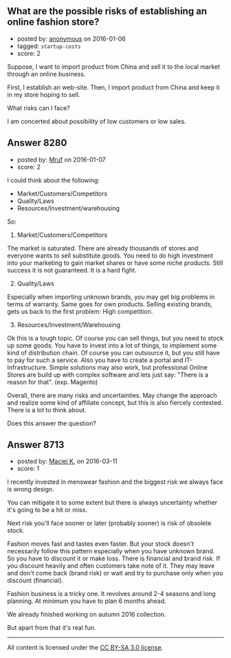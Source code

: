 ## What are the possible risks of establishing an online fashion store?

- posted by: [anonymous](https://stackexchange.com/users/53211/anonymous) on 2016-01-06
- tagged: `startup-costs`
- score: 2

<p>Suppose, I want to import product from China and sell it to the local market through an online business.</p>

<p>First, I establish an web-site. Then, I import product from China and keep it in my store hoping to sell.</p>

<p>What risks can I face?</p>

<p>I am concerted about possibility of low customers or low sales.</p>



## Answer 8280

- posted by: [Mruf](https://stackexchange.com/users/3246202/mruf) on 2016-01-07
- score: 2

<p>I could think about the following:</p>

<ul>
<li>Market/Customers/Competitors</li>
<li>Quality/Laws</li>
<li>Resources/Investment/warehousing</li>
</ul>

<p>So:</p>

<ol>
<li>Market/Customers/Competitors</li>
</ol>

<p>The market is saturated. There are already thousands of stores and everyone wants to sell substitute goods. You need to do high investment into your marketing to gain market shares or have some niche products. Still success it is not guaranteed. It is a hard fight.</p>

<ol start="2">
<li>Quality/Laws</li>
</ol>

<p>Especially when importing unknown brands, you may get big problems in terms of warranty. Same goes for own products. Selling existing brands, gets us back to the first problem: High competition.</p>

<ol start="3">
<li>Resources/Investment/Warehousing</li>
</ol>

<p>Ok this is a tough topic. Of course you can sell things, but you need to stock up some goods. You have to invest into a lot of things, to implement some kind of distribution chain. Of course you can outsource it, but you still have to pay for such a service. Also you have to create a portal and IT-Infrastructure. Simple solutions may also work, but professional Online Stores are build up with complex software and lets just say: "There is a reason for that". (exp. Magento)</p>

<p>Overall, there are many risks and uncertainties. May change the approach and realize some kind of affiliate concept, but this is also fiercely contested. There is a lot to think about.</p>

<p>Does this answer the question?</p>



## Answer 8713

- posted by: [Maciej K.](https://stackexchange.com/users/7439907/maciej-k) on 2016-03-11
- score: 1

<p>I recently invested in menswear fashion and the biggest risk we always face is wrong design. </p>

<p>You can mitigate it to some extent but there is always uncertainty whether it's going to be a hit or miss. </p>

<p>Next risk you'll face sooner or later (probably sooner) is risk of obsolete stock. </p>

<p>Fashion moves fast and tastes even faster. But your stock doesn't necessarily follow this pattern especially when you have unknown brand. So you have to discount it or make loss. There is financial and brand risk. If you discount heavily and often customers take note of it. They may leave and don't come back (brand risk) or wait and try to purchase only when you discount (financial). </p>

<p>Fashion business is a tricky one. It revolves around 2-4 seasons and long planning. At minimum you have to plan 6 months ahead. </p>

<p>We already finished working on autumn 2016 collection. </p>

<p>But apart from that it's real fun. </p>




---

All content is licensed under the [CC BY-SA 3.0 license](https://creativecommons.org/licenses/by-sa/3.0/).
